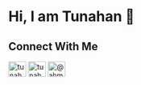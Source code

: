 # Hi, I am Tunahan 👋

## Connect With Me 

<p align="left">
  
<a href="https://linkedin.com/in/tunahanbekdas" target="blank"><img align="center" src="https://raw.githubusercontent.com/rahuldkjain/github-profile-readme-generator/master/src/images/icons/Social/linked-in-alt.svg" alt="tunahanbekdas" height="30" width="35" /></a>
<a href="https://twitter.com/tunahanbekdass" target="blank"><img align="center" src="https://raw.githubusercontent.com/rahuldkjain/github-profile-readme-generator/master/src/images/icons/Social/twitter.svg" alt="tunahanbekdass"  height="30" width="35" /></a>
<a href="https://medium.com/@tunahanbekdas" target="blank"><img align="center" src="https://raw.githubusercontent.com/rahuldkjain/github-profile-readme-generator/master/src/images/icons/Social/medium.svg" alt="@ahmettunahanbekdas" height="30" width="35" /></a>

</p>


<!--
*ahmettunahanbekdas/ahmettunahanbekdas* is a ✨ special ✨ repository because its `README.md` (this file) appears on your GitHub profile.

Here are some ideas to get you started:

- 🔭 I’m currently working on ...
- 🌱 I’m currently learning ...
- 👯 I’m looking to collaborate on ...
- 🤔 I’m looking for help with ...
- 💬 Ask me about ...
- 📫 How to reach me: ...
- 😄 Pronouns: ...
- ⚡ Fun fact: ...
-->
